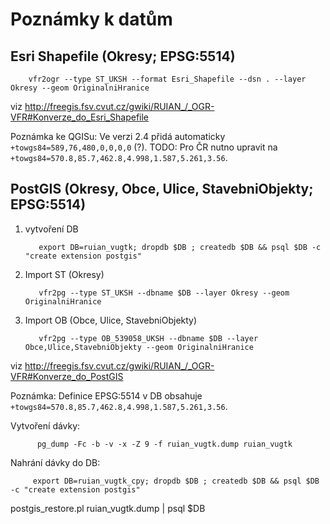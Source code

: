 Poznámky k datům
================

Esri Shapefile (Okresy; EPSG:5514)
----------------------------------

        vfr2ogr --type ST_UKSH --format Esri_Shapefile --dsn . --layer Okresy --geom OriginalniHranice

viz http://freegis.fsv.cvut.cz/gwiki/RUIAN_/_OGR-VFR#Konverze_do_Esri_Shapefile

Poznámka ke QGISu: Ve verzi 2.4 přidá automaticky
`+towgs84=589,76,480,0,0,0,0` (?). TODO: Pro ČR nutno upravit na
`+towgs84=570.8,85.7,462.8,4.998,1.587,5.261,3.56`.

PostGIS (Okresy, Obce, Ulice, StavebniObjekty; EPSG:5514)
---------------------------------------------------------

1) vytvoření DB

          export DB=ruian_vugtk; dropdb $DB ; createdb $DB && psql $DB -c "create extension postgis"

2) Import ST (Okresy)

          vfr2pg --type ST_UKSH --dbname $DB --layer Okresy --geom OriginalniHranice

3) Import OB (Obce, Ulice, StavebniObjekty)

          vfr2pg --type OB_539058_UKSH --dbname $DB --layer Obce,Ulice,StavebniObjekty --geom OriginalniHranice

viz http://freegis.fsv.cvut.cz/gwiki/RUIAN_/_OGR-VFR#Konverze_do_PostGIS

Poznámka: Definice EPSG:5514 v DB obsahuje `+towgs84=570.8,85.7,462.8,4.998,1.587,5.261,3.56`.

Vytvoření dávky:

          pg_dump -Fc -b -v -x -Z 9 -f ruian_vugtk.dump ruian_vugtk

Nahrání dávky do DB:

         export DB=ruian_vugtk_cpy; dropdb $DB ; createdb $DB && psql $DB -c "create extension postgis"
 postgis_restore.pl ruian_vugtk.dump | psql $DB
